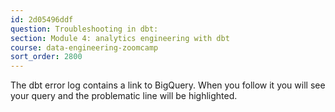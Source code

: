 ```yaml
---
id: 2d05496ddf
question: Troubleshooting in dbt:
section: Module 4: analytics engineering with dbt
course: data-engineering-zoomcamp
sort_order: 2800
---
```


The dbt error  log contains a link to BigQuery. When you follow it you will see your query and the problematic line will be highlighted.

